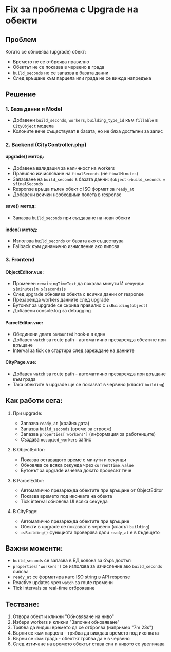 # Fix за проблема с Upgrade на обекти

## Проблем
Когато се обновява (upgrade) обект:
- Времето не се отброява правилно
- Обектът не се показва в червено в града
- `build_seconds` не се запазва в базата данни
- След връщане към парцела или града не се вижда напредъка

## Решение

### 1. База данни и Model
- Добавени `build_seconds`, `workers`, `building_type_id` към `fillable` в `CityObject` модела
- Колоните вече съществуват в базата, но не бяха достъпни за запис

### 2. Backend (CityController.php)

#### upgrade() метод:
- Добавена валидация за наличност на workers
- Правилно изчисляване на `finalSeconds` (не `finalMinutes`)
- Запазване на `build_seconds` в базата данни: `$object->build_seconds = $finalSeconds`
- Response връща пълен обект с ISO формат за `ready_at`
- Добавени всички необходими полета в response

#### save() метод:
- Запазва `build_seconds` при създаване на нови обекти

#### index() метод:
- Използва `build_seconds` от базата ако съществува
- Fallback към динамично изчисление ако липсва

### 3. Frontend

#### ObjectEditor.vue:
- Променен `remainingTimeText` да показва минути И секунди: `${minutes}m ${seconds}s`
- След upgrade обновява обекта с всички данни от response
- Презарежда workers данните след upgrade
- Бутонът за upgrade се скрива правилно с `isBuilding(object)`
- Добавени console.log за debugging

#### ParcelEditor.vue:
- Обединени двата `onMounted` hook-а в един
- Добавен `watch` за route path - автоматично презарежда обектите при връщане
- Interval за tick се стартира след зареждане на данните

#### CityPage.vue:
- Добавен `watch` за route path - автоматично презарежда при връщане към града
- Така обектите в upgrade ще се показват в червено (класът `building`)

## Как работи сега:

1. При upgrade:
   - Запазва `ready_at` (крайна дата)
   - Запазва `build_seconds` (време за строеж)
   - Запазва `properties['workers']` (информация за работниците)
   - Създава `occupied_workers` запис

2. В ObjectEditor:
   - Показва оставащото време с минути и секунди
   - Обновява се всяка секунда чрез `currentTime.value`
   - Бутонът за upgrade изчезва докато процесът тече

3. В ParcelEditor:
   - Автоматично презарежда обектите при връщане от ObjectEditor
   - Показва времето под иконката на обекта
   - Tick interval обновява UI всяка секунда

4. В CityPage:
   - Автоматично презарежда обектите при връщане
   - Обекти в upgrade се показват в червено (класът `building`)
   - `isBuilding()` функцията проверява дали `ready_at` е в бъдещето

## Важни моменти:

- `build_seconds` се запазва в БД колона за бърз достъп
- `properties['workers']` се използва за изчисление ако `build_seconds` липсва
- `ready_at` се форматира като ISO string в API response
- Reactive updates чрез `watch` за route промени
- Tick intervals за real-time отброяване

## Тестване:

1. Отвори обект и кликни "Обновяване на ниво"
2. Избери workers и кликни "Започни обновяване"
3. Трябва да видиш времето да се отброява (например "7m 23s")
4. Върни се към парцела - трябва да виждаш времето под иконката
5. Върни се към града - обектът трябва да е в червено
6. След изтичане на времето обектът става син и нивото се увеличава
